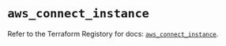 # `aws_connect_instance`

Refer to the Terraform Registory for docs: [`aws_connect_instance`](https://registry.terraform.io/providers/hashicorp/aws/5.26.0/docs/resources/connect_instance).
